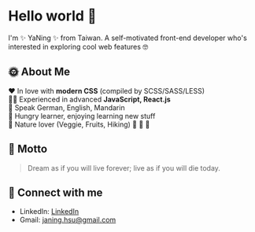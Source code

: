 # Hello world :wave:
I'm :sparkles: YaNing :sparkles: from Taiwan. A self-motivated front-end developer who's interested in exploring cool web features :nerd_face:

## :sun_with_face: About Me
:heart: In love with __modern CSS__ (compiled by SCSS/SASS/LESS) <br/>
:woman_technologist: Experienced in advanced __JavaScript, React.js__ <br/>
:ghost: Speak German, English, Mandarin <br/>
:rocket: Hungry learner, enjoying learning new stuff <br/>
:evergreen_tree: Nature lover (Veggie, Fruits, Hiking) :ocean: :kangaroo: :otter: <br/>

## :thought_balloon: Motto
> Dream as if you will live forever; live as if you will die today. 

## :email: Connect with me
* LinkedIn: [LinkedIn](https://www.linkedin.com/in/yaning-hsu/)
* Gmail: [janing.hsu@gmail.com](janing.hsu@gmail.com)
